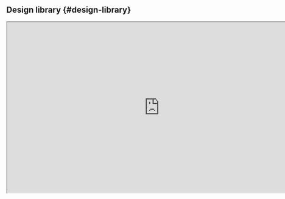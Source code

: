 ## Design library {#design-library}

<iframe class="border border-base-lighter radius-lg width-full add-aspect-16x9 padding-0" width="800" height="450" src="https://www.figma.com/embed?embed_host=share&url={{ url }}" allowfullscreen></iframe>